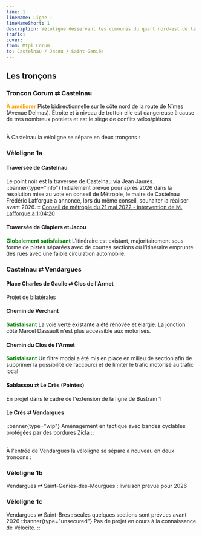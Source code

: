 ```yaml
---
line: 1
lineName: Ligne 1
lineNameShort: 1
description: Véloligne desservant les communes du quart nord-est de la métropole
trafic:
cover:
from: Mtpl Corum
to: Castelnau / Jacou / Saint-Geniès
---
```


## Les tronçons

### Tronçon Corum ⇄ Castelnau

<span style="color:orange;font-weight:bold">À améliorer</span> Piste bidirectionnelle sur le côté nord de la route de Nîmes (Avenue Delmas). Étroite et à niveau de trottoir elle est dangereuse à cause de très nombreux potelets et est le siège de conflits vélos/piétons

<br>À Castelnau la véloligne se sépare en deux tronçons :

### Véloligne 1a

#### Traversée de Castelnau

Le point noir est la traversée de Castelnau via Jean Jaurès.
::banner{type="info"}
Initialement prévue pour après 2026 dans la résolution mise au vote en conseil de Métrople, le maire de Castelnau Frédéric Lafforgue a annoncé, lors du même conseil, souhaiter la réaliser avant 2026.
::
<a href="https://www.synople.tv/Montpellier3M/2022/vodC3M_220531.php">Conseil de métrople du 21 mai 2022 - intervention de M. Lafforque à 1:04:20</a>

#### Traversée de Clapiers et Jacou

<span style="color:green;font-weight:bold">Globalement satisfaisant</span>
L'itinéraire est existant, majoritairement sous forme de pistes séparées avec de courtes sections où l'itinéraire emprunte des rues avec une faible circulation automobile.


### Castelnau ⇄ Vendargues

#### Place Charles de Gaulle ⇄ Clos de l'Armet

Projet de bilatérales

#### Chemin de Verchant

<span style="color:green;font-weight:bold">Satisfaisant</span> La voie verte existante a été rénovée et élargie. La jonction côté Marcel Dassault n'est plus accessible aux motorisés.

#### Chemin du Clos de l'Armet

<span style="color:green;font-weight:bold">Satisfaisant</span> Un filtre modal a été mis en place en milieu de section afin de supprimer la possibilité de raccourci et de limiter le trafic motorisé au trafic local

#### Sablassou ⇄ Le Crès (Pointes)

En projet dans le cadre de l'extension de la ligne de Bustram 1

#### Le Crès ⇄ Vendargues

::banner{type="wip"}
Aménagement en tactique avec bandes cyclables protégées par des bordures Zicla
::

<br>À l'entrée de Vendargues la véloligne se sépare à nouveau en deux tronçons :

### Véloligne 1b

Vendargues ⇄ Saint-Geniès-des-Mourgues : livraison prévue pour 2026

### Véloligne 1c

Vendargues ⇄ Saint-Bres  : seules quelques sections sont prévues avant 2026
::banner{type="unsecured"}
Pas de projet en cours à la connaissance de Vélocité.
::